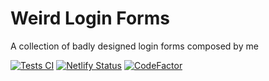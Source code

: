 # Weird Login Forms
A collection of badly designed login forms composed by me

[![Tests CI](https://github.com/kirill-stupakov/weird-login-forms/actions/workflows/tests.yml/badge.svg)](https://github.com/kirill-stupakov/weird-login-forms/actions/workflows/tests.yml)
[![Netlify Status](https://api.netlify.com/api/v1/badges/3546cb36-eaad-48e2-b8e2-339c71a0f9af/deploy-status)](https://app.netlify.com/sites/weird-login-forms/deploys)
[![CodeFactor](https://www.codefactor.io/repository/github/kirill-stupakov/weird-login-forms/badge)](https://www.codefactor.io/repository/github/kirill-stupakov/weird-login-forms)
